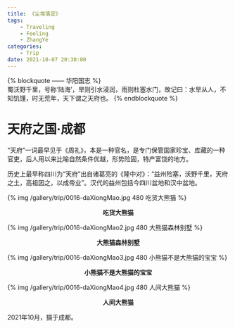```yaml
---
title: 《尘埃落定》
tags:
    - Traveling
    - Feeling
    - ZhangYe
categories:
	- Trip
date: 2021-10-07 20:30:00
---
```


{% blockquote —— 华阳国志 %}  
蜀沃野千里，号称‘陆海’，旱则引水浸润，雨则杜塞水门，故记曰：水旱从人，不知饥馑，时无荒年，天下谓之天府也。
{% endblockquote %} 

<!-- more -->

# 天府之国·成都

“天府”一词最早见于《周礼》，本是一种官名，是专门保管国家珍宝、库藏的一种官吏，后人用以来比喻自然条件优越，形势险固，特产富饶的地方。

历史上最早称四川为“天府”出自诸葛亮的《隆中对》：“益州险塞，沃野千里，天府之土，高祖因之，以成帝业”。汉代的益州包括今四川盆地和汉中盆地。

{% img /gallery/trip/0016-daXiongMao.jpg 480 吃货大熊猫 %}
<p align="center"><b>吃货大熊猫</b></p>

{% img /gallery/trip/0016-daXiongMao2.jpg 480 大熊猫森林别墅 %}
<p align="center"><b>大熊猫森林别墅</b></p>

{% img /gallery/trip/0016-daXiongMao3.jpg 480 小熊猫不是大熊猫的宝宝 %}
<p align="center"><b>小熊猫不是大熊猫的宝宝</b></p>

{% img /gallery/trip/0016-daXiongMao4.jpg 480 人间大熊猫 %}
<p align="center"><b>人间大熊猫</b></p>

2021年10月，摄于成都。